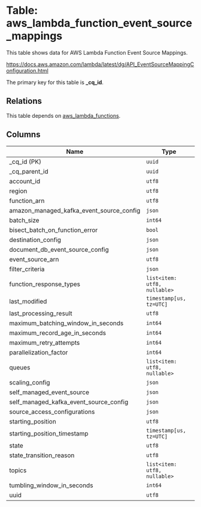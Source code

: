 # Table: aws_lambda_function_event_source_mappings

This table shows data for AWS Lambda Function Event Source Mappings.

https://docs.aws.amazon.com/lambda/latest/dg/API_EventSourceMappingConfiguration.html

The primary key for this table is **_cq_id**.

## Relations

This table depends on [aws_lambda_functions](aws_lambda_functions.md).

## Columns

| Name          | Type          |
| ------------- | ------------- |
|_cq_id (PK)|`uuid`|
|_cq_parent_id|`uuid`|
|account_id|`utf8`|
|region|`utf8`|
|function_arn|`utf8`|
|amazon_managed_kafka_event_source_config|`json`|
|batch_size|`int64`|
|bisect_batch_on_function_error|`bool`|
|destination_config|`json`|
|document_db_event_source_config|`json`|
|event_source_arn|`utf8`|
|filter_criteria|`json`|
|function_response_types|`list<item: utf8, nullable>`|
|last_modified|`timestamp[us, tz=UTC]`|
|last_processing_result|`utf8`|
|maximum_batching_window_in_seconds|`int64`|
|maximum_record_age_in_seconds|`int64`|
|maximum_retry_attempts|`int64`|
|parallelization_factor|`int64`|
|queues|`list<item: utf8, nullable>`|
|scaling_config|`json`|
|self_managed_event_source|`json`|
|self_managed_kafka_event_source_config|`json`|
|source_access_configurations|`json`|
|starting_position|`utf8`|
|starting_position_timestamp|`timestamp[us, tz=UTC]`|
|state|`utf8`|
|state_transition_reason|`utf8`|
|topics|`list<item: utf8, nullable>`|
|tumbling_window_in_seconds|`int64`|
|uuid|`utf8`|